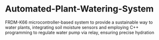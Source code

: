# Automated-Plant-Watering-System
 FRDM-K66 microcontroller-based system to provide a sustainable way to water plants, integrating soil moisture sensors and employing C++ programming to regulate water pump via relay, ensuring precise hydration
